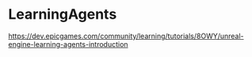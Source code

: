 # LearningAgents

https://dev.epicgames.com/community/learning/tutorials/8OWY/unreal-engine-learning-agents-introduction